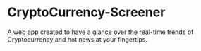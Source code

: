 # CryptoCurrency-Screener
A web app created to have a glance over the real-time trends of Cryptocurrency and hot news at your fingertips.
